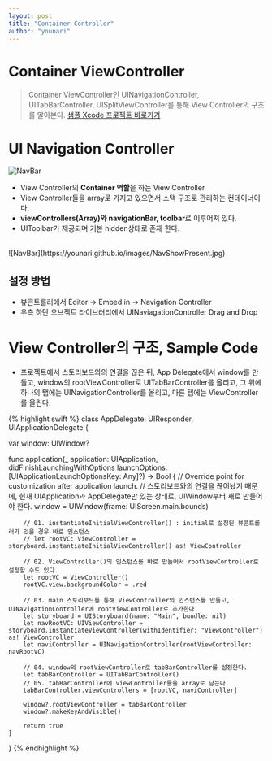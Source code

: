 ```yaml
---
layout: post
title: "Container Controller"
author: "younari"
---
```


# Container ViewController

> Container ViewController인 UINavigationController, UITabBarController, UISplitViewController를 통해 View Controller의 구조를 알아본다. [샘플 Xcode 프로젝트 바로가기](https://github.com/younari/tastySwift/tree/master/1011_NavigationController)


# UI Navigation Controller

![NavBar](https://younari.github.io/images/navController.jpg)

- View Controller의 **Container 역할**을 하는 View Controller
- View Controller들을 array로 가지고 있으면서 스택 구조로 관리하는 컨테이너이다.
- **viewControllers(Array)와 navigationBar, toolbar**로 이루어져 있다.
- UIToolbar가 제공되며 기본 hidden상태로 존재 한다.

<br>
![NavBar](https://younari.github.io/images/NavShowPresent.jpg)

## 설정 방법
- 뷰콘트롤러에서 Editor -> Embed in -> Navigation Controller
- 우측 하단 오브젝트 라이브러리에서 UINaviagationController Drag and Drop

# View Controller의 구조, Sample Code
- 프로젝트에서 스토리보드와의 연결을 끊은 뒤, App Delegate에서 window를 만들고, window의 rootViewController로 UITabBarController를 올리고, 그 위에 하나의 탭에는 UINavigationController를 올리고, 다른 탭에는 ViewController 를 올린다.

{% highlight swift %}
class AppDelegate: UIResponder, UIApplicationDelegate {

var window: UIWindow?
    
func application(_ application: UIApplication, didFinishLaunchingWithOptions launchOptions: [UIApplicationLaunchOptionsKey: Any]?) -> Bool {
        // Override point for customization after application launch.
        // 스토리보드와의 연결을 끊어놨기 때문에, 현재 UIApplication과 AppDelegate만 있는 상태로, UIWindow부터 새로 만들어야 한다.
        window = UIWindow(frame: UIScreen.main.bounds)
        
        // 01. instantiateInitialViewController() : initial로 설정된 뷰콘트롤러가 있을 경우 바로 인스턴스
        // let rootVC: ViewController = storyboard.instantiateInitialViewController() as! ViewController
        
        // 02. ViewController()의 인스턴스를 바로 만들어서 rootViewController로 설정할 수도 있다.
        let rootVC = ViewController()
        rootVC.view.backgroundColor = .red
        
        // 03. main 스토리보드를 통해 ViewController의 인스턴스를 만들고, UINavigationController에 rootViewController로 추가한다.
        let storyboard = UIStoryboard(name: "Main", bundle: nil)
        let navRootVC: UIViewController = storyboard.instantiateViewController(withIdentifier: "ViewController") as! ViewController
        let naviController = UINavigationController(rootViewController: navRootVC)
        
        // 04. window의 rootViewController로 tabBarController를 설정한다.
        let tabBarController = UITabBarController()
        // 05. tabBarController에 viewController들을 array로 담는다.
        tabBarController.viewControllers = [rootVC, naviController]
        
        window?.rootViewController = tabBarController
        window?.makeKeyAndVisible()
        
        return true
    }
}
{% endhighlight %}